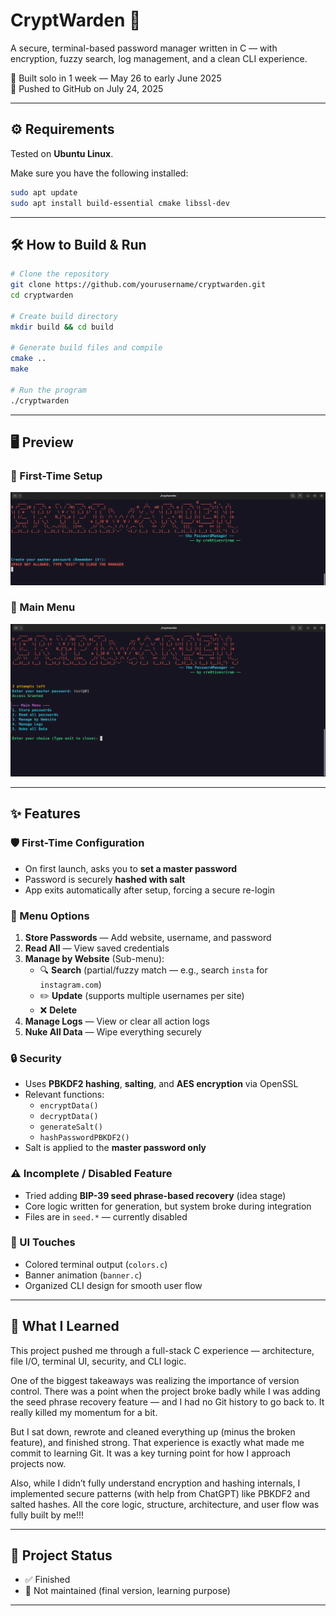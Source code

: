 # CryptWarden 🔐

A secure, terminal-based password manager written in C — with encryption, fuzzy search, log management, and a clean CLI experience.

🧠 Built solo in 1 week — May 26 to early June 2025  
🚀 Pushed to GitHub on July 24, 2025

---

## ⚙️ Requirements

Tested on **Ubuntu Linux**.

Make sure you have the following installed:

```bash
sudo apt update
sudo apt install build-essential cmake libssl-dev
```

---

## 🛠️ How to Build & Run

```bash
# Clone the repository
git clone https://github.com/yourusername/cryptwarden.git
cd cryptwarden

# Create build directory
mkdir build && cd build

# Generate build files and compile
cmake ..
make

# Run the program
./cryptwarden
```

---

## 🖥️ Preview

### 🔑 First-Time Setup
![Master Password Setup](assets/setup-master-password.png)

### 📜 Main Menu
![Main Menu](assets/main-menu.png)

---

## ✨ Features

### 🛡️ First-Time Configuration
- On first launch, asks you to **set a master password**
- Password is securely **hashed with salt**
- App exits automatically after setup, forcing a secure re-login

### 🔐 Menu Options
1. **Store Passwords** — Add website, username, and password
2. **Read All** — View saved credentials
3. **Manage by Website** (Sub-menu):
   - 🔍 **Search** (partial/fuzzy match — e.g., search `insta` for `instagram.com`)
   - ✏️ **Update** (supports multiple usernames per site)
   - ❌ **Delete**
4. **Manage Logs** — View or clear all action logs
5. **Nuke All Data** — Wipe everything securely

### 🔒 Security
- Uses **PBKDF2 hashing**, **salting**, and **AES encryption** via OpenSSL
- Relevant functions:
  - `encryptData()`
  - `decryptData()`
  - `generateSalt()`
  - `hashPasswordPBKDF2()`
- Salt is applied to the **master password only**

### ⚠️ Incomplete / Disabled Feature
- Tried adding **BIP-39 seed phrase-based recovery** (idea stage)
- Core logic written for generation, but system broke during integration
- Files are in `seed.*` — currently disabled

### 🎨 UI Touches
- Colored terminal output (`colors.c`)
- Banner animation (`banner.c`)
- Organized CLI design for smooth user flow

---

## 🧠 What I Learned
This project pushed me through a full-stack C experience — architecture, file I/O, terminal UI, security, and CLI logic.

One of the biggest takeaways was realizing the importance of version control.
There was a point when the project broke badly while I was adding the seed phrase recovery feature — and I had no Git history to go back to. It really killed my momentum for a bit.

But I sat down, rewrote and cleaned everything up (minus the broken feature), and finished strong.
That experience is exactly what made me commit to learning Git.
It was a key turning point for how I approach projects now.

Also, while I didn’t fully understand encryption and hashing internals, I implemented secure patterns (with help from ChatGPT) like PBKDF2 and salted hashes.
All the core logic, structure, architecture, and user flow was fully built by me!!!

---

## 📌 Project Status
- ✅ Finished
- 🚫 Not maintained (final version, learning purpose)

---